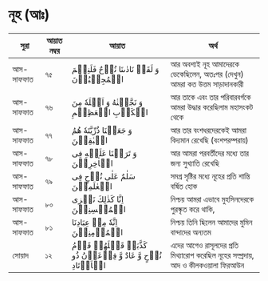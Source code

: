 # নূহ (আঃ)
|সুরা|আয়াত নম্বর|আয়াত|অর্থ|
|---|---|---|---| 
|আস-সাফফাত|৭৫| وَ لَقَدۡ نَادٰىنَا نُوۡحٌ فَلَنِعۡمَ الۡمُجِیۡبُوۡنَ |আর অবশ্যই নূহ আমাদেরকে ডেকেছিলেন, অতঃপর (দেখুন) আমরা কত উত্তম সাড়াদানকারী|
|আস-সাফফাত|৭৬| وَ نَجَّیۡنٰهُ وَ اَهۡلَهٗ مِنَ الۡكَرۡبِ الۡعَظِیۡمِ |আর তাকে এবং তার পরিবারবর্গকে আমরা উদ্ধার করেছিলাম মহাসংকট থেকে| 
|আস-সাফফাত|৭৭|  وَ جَعَلۡنَا ذُرِّیَّتَهٗ هُمُ الۡبٰقِیۡنَ |আর তার বংশধরদেরকেই আমরা বিদ্যমান রেখেছি (বংশপরম্পরায়)| 
|আস-সাফফাত|৭৮|   وَ تَرَكۡنَا عَلَیۡهِ فِی الۡاٰخِرِیۡنَ|আর আমরা পরবর্তীদের মধ্যে তার জন্য সুখ্যাতি রেখেছি| 
|আস-সাফফাত|৭৯|سَلٰمٌ عَلٰی نُوۡحٍ فِی الۡعٰلَمِیۡنَ|সমগ্র সৃষ্টির মধ্যে নূহের প্রতি শান্তি বর্ষিত হোক| 
|আস-সাফফাত|৮০| اِنَّا كَذٰلِكَ نَجۡزِی الۡمُحۡسِنِیۡنَ |নিশ্চয় আমরা এভাবে মুহসিনদেরকে পুরস্কৃত করে থাকি,|
|আস-সাফফাত|৮১| اِنَّهٗ مِنۡ عِبَادِنَا الۡمُؤۡمِنِیۡنَ|নিশ্চয় তিনি ছিলেন আমাদের মুমিন বান্দাদের অন্যতম|
|সোয়াদ|১২|كَذَّبَتۡ قَبۡلَهُمۡ قَوۡمُ نُوۡحٍ وَّ عَادٌ وَّ فِرۡعَوۡنُ ذُو الۡاَوۡتَادِ|এদের আগেও রাসূলদের প্রতি মিথ্যারোপ করেছিল নূহের সম্প্রদায়, আদ ও কীলকওয়ালা ফিরআউন|
